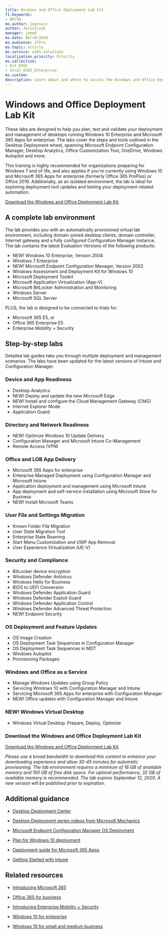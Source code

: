 ```yaml
---
title: Windows and Office Deployment Lab Kit
f1.keywords:
- NOCSH
ms.author: jogruszc
author: JGruszczyk
manager: jemed
ms.date: 06/10/2019
ms.audience: ITPro
ms.topic: article
ms.service: o365-solutions
localization_priority: Priority
ms.collection: 
- Ent_O365
- Strat_O365_Enterprise
ms.custom: 
description: Learn about and where to access the Windows and Office Deployment Lab Kit.
---
```


# Windows and Office Deployment Lab Kit

These labs are designed to help you plan, test and validate your deployment and management of desktops running Windows 10 Enterprise and Microsoft 365 Apps for enterprise. The labs cover the steps and tools outlined in the Desktop Deployment wheel, spanning Microsoft Endpoint Configuration Manager, Desktop Analytics, Office Customization Tool, OneDrive, Windows Autopilot and more.

This training is highly recommended for organizations preparing for Windows 7 end of life, and also applies if you're currently using Windows 10 and Microsoft 365 Apps for enterprise (formerly Office 365 ProPlus) or Office 2019. Additionally, as an isolated environment, the lab is ideal for exploring deployment tool updates and testing your deployment-related automation.

[Download the Windows and Office Deployment Lab Kit](https://www.microsoft.com/evalcenter/evaluate-lab-kit).

## A complete lab environment

The lab provides you with an automatically provisioned virtual lab environment, including domain-joined desktop clients, domain controller, Internet gateway and a fully configured Configuration Manager instance. The lab contains the latest Evaluation Versions of the following products:

  - NEW! Windows 10 Enterprise, Version 2004
  - Windows 7 Enterprise
  - NEW! Microsoft Endpoint Configuration Manager, Version 2002
  - Windows Assessment and Deployment Kit for Windows 10
  - Microsoft Deployment Toolkit
  - Microsoft Application Virtualization (App-V)
  - Microsoft BitLocker Administration and Monitoring 
  - Windows Server 
  - Microsoft SQL Server 

PLUS, the lab is designed to be connected to trials for: 

  - Microsoft 365 E5, or
  - Office 365 Enterprise E5
  - Enterprise Mobility + Security

## Step-by-step labs

Detailed lab guides take you through multiple deployment and management scenarios. The labs have been updated for the latest versions of Intune and Configuration Manager. 

### Device and App Readiness

  - Desktop Analytics
  - NEW! Deploy and update the new Microsoft Edge 
  - NEW! Install and configure the Cloud Management Gateway (CMG) 
  - Internet Explorer Mode 
  - Application Guard 

### Directory and Network Readiness

  - NEW! Optimize Windows 10 Update Delivery 
  - Configuration Manager and Microsoft Intune Co-Management
  - Remote Access (VPN)

### Office and LOB App Delivery

  - Microsoft 365 Apps for enterprise
  - Enterprise Managed Deployment using Configuration Manager and Microsoft Intune
  - Application deployment and management using Microsoft Intune
  - App deployment and self-service installation using Microsoft Store for Business
  - NEW! Install Microsoft Teams 

### User File and Settings Migration

  - Known Folder File Migration 
  - User State Migration Tool 
  - Enterprise State Roaming
  - Start Menu Customization and UWP App Removal 
  - User Experience Virtualization (UE-V) 

### Security and Compliance

  - BitLocker device encryption
  - Windows Defender Antivirus
  - Windows Hello for Business
  - BIOS to UEFI Conversion
  - Windows Defender Application Guard
  - Windows Defender Exploit Guard
  - Windows Defender Application Control
  - Windows Defender Advanced Threat Protection
  - NEW! Endpoint Security 

### OS Deployment and Feature Updates

  - OS Image Creation
  - OS Deployment Task Sequences in Configuration Manager 
  - OS Deployment Task Sequences in MDT
  - Windows Autopilot
  - Provisioning Packages 

### Windows and Office as a Service
  - Manage Windows Updates using Group Policy
  - Servicing Windows 10 with Configuration Manager and Intune
  - Servicing Microsoft 365 Apps for enterprise with Configuration Manager
  - NEW! Office updates with Configuration Manager and Intune
  
### NEW! Windows Virtual Desktop
  - Windows Virtual Desktop: Prepare, Deploy, Optimize 

### Download the Windows and Office Deployment Lab Kit

[Download the Windows and Office Deployment Lab Kit](https://www.microsoft.com/evalcenter/evaluate-lab-kit).

*Please use a broad bandwidth to download this content to enhance your downloading experience and allow 30-45 minutes for automatic provisioning. The lab environment requires a minimum of 16 GB of available memory and 150 GB of free disk space. For optimal performance, 32 GB of available memory is recommended. The lab expires September 12, 2020. A new version will be published prior to expiration.*

## Additional guidance

  - [Desktop Deployment Center](https://www.aka.ms/howtoshift)

  - [Desktop Deployment series videos from Microsoft Mechanics](https://www.aka.ms/watchhowtoshift)

  - [Microsoft Endpoint Configuration Manager OS Deployment](https://docs.microsoft.com/mem/configmgr/osd/understand/introduction-to-operating-system-deployment)

  - [<span class="underline">Plan for Windows 10 deployment</span>](https://docs.microsoft.com/windows/deployment/planning/index)

  - [<span class="underline">Deployment guide for Microsoft 365 Apps</span>](https://docs.microsoft.com/deployoffice/deployment-guide-microsoft-365-apps)

  - [<span class="underline">Getting Started with Intune</span>](https://docs.microsoft.com/intune/get-started-evaluation)

## Related resources

  - [<span class="underline">Introducing Microsoft 365</span>](https://www.microsoft.com/microsoft-365/default.aspx)

  - [<span class="underline">Office 365 for business</span>](https://products.office.com/business/office)

  - [<span class="underline">Introducing Enterprise Mobility + Security</span>](https://www.microsoft.com/cloud-platform/enterprise-mobility-security)

  - [<span class="underline">Windows 10 for enterprise</span>](https://www.microsoft.com/WindowsForBusiness/windows-for-enterprise)

  - [<span class="underline">Windows 10 for small and medium business</span>](https://www.microsoft.com/WindowsForBusiness/windows-for-small-business)
